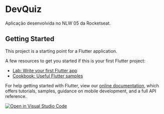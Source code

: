 # DevQuiz

Aplicação desenvolvida no NLW 05 da Rocketseat.

## Getting Started

This project is a starting point for a Flutter application.

A few resources to get you started if this is your first Flutter project:

- [Lab: Write your first Flutter app](https://flutter.dev/docs/get-started/codelab)
- [Cookbook: Useful Flutter samples](https://flutter.dev/docs/cookbook)

For help getting started with Flutter, view our
[online documentation](https://flutter.dev/docs), which offers tutorials,
samples, guidance on mobile development, and a full API reference.

[![Open in Visual Studio Code](https://open.vscode.dev/badges/open-in-vscode.svg)](https://open.vscode.dev/organization/repository)